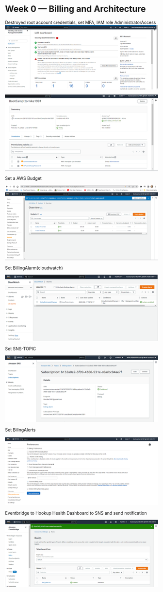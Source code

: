 # Week 0 — Billing and Architecture


Destroyed root account credentials, set MFA, IAM role AdministratorAccess
![task1snipshot](../_docs/assets/Task1.png)

![task1.2Sniptshot](../_docs/assets/Task1.2.png)


Set a AWS Budget

![BudgetImage](../_docs/assets/budget.png)

Set BillingAlarm(cloudwatch)

![Alt text](../_docs/assets/cloudwatchalarm.png)


Set SNS-TOPIC

![Alt text](../_docs/assets/SNS-TOPIC.png)

Set BilingAlerts

![Alt text](../_docs/assets/billinAlert.png)

Eventbridge to Hookup Health Dashboard to SNS and send notification

![Alt text](../_docs/assets/SNS-health.png)







 
